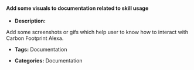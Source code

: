 #### Add some visuals to documentation related to skill usage


- **Description:**

Add some screenshots or gifs which help user to know how to interact with Carbon Footprint Alexa.


- **Tags:**  Documentation

- **Categories:** Documentation
